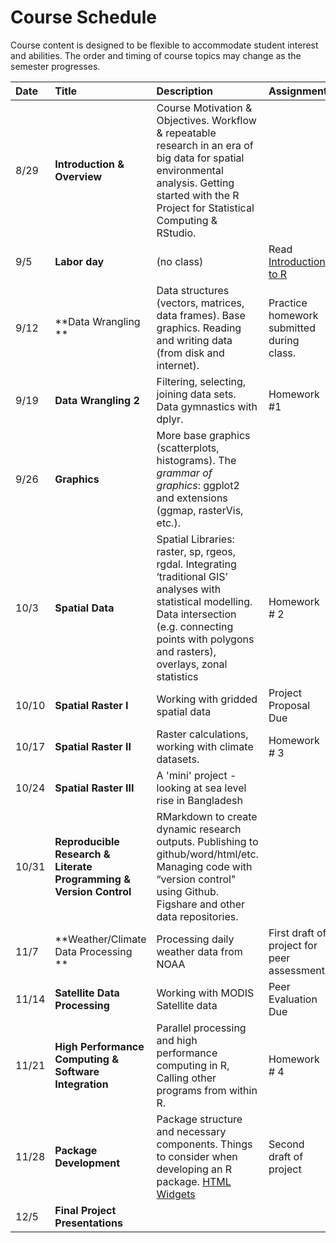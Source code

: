# Course Schedule

Course content is designed to be flexible to accommodate student interest and abilities.  The order and timing of course topics may change as the semester progresses.  

| Date    |  Title   | Description |  Assignment |
|:--|:--|:----------------------------------------|:------------|
| 8/29    | **Introduction & Overview** | Course Motivation & Objectives. Workflow & repeatable research in an era of big data for spatial environmental analysis. Getting started with the R Project for Statistical Computing & RStudio.|   |
| 9/5 | **Labor day** | (no class)   | Read [Introduction to R](https://cran.r-project.org/doc/contrib/Torfs+Brauer-Short-R-Intro.pdf) |
| 9/12 | **Data Wrangling ** | Data structures (vectors, matrices, data frames). Base graphics. Reading and writing data (from disk and internet). |  Practice homework submitted during class. |
| 9/19 | **Data Wrangling 2** | Filtering, selecting, joining data sets. Data gymnastics with dplyr. |  Homework #1  |
| 9/26 | **Graphics** | More base graphics (scatterplots, histograms).  The _grammar of graphics_: ggplot2 and extensions (ggmap, rasterVis, etc.). |  |
| 10/3 | **Spatial Data** | Spatial Libraries: raster, sp, rgeos, rgdal. Integrating ‘traditional GIS’ analyses with statistical modelling.  Data intersection (e.g. connecting points with polygons and rasters), overlays, zonal statistics | Homework # 2 |
| 10/10 | **Spatial Raster I** | Working with gridded spatial data | Project Proposal Due |
| 10/17 | **Spatial Raster II** | Raster calculations, working with climate datasets.  | Homework # 3    |
| 10/24 | **Spatial Raster III** | A 'mini' project - looking at sea level rise in Bangladesh | |
| 10/31 | **Reproducible Research & Literate Programming & Version Control** | RMarkdown to create dynamic research outputs.  Publishing to github/word/html/etc. Managing code with “version control" using Github. Figshare and other data repositories. |  |
| 11/7 | **Weather/Climate Data Processing ** | Processing daily weather data from NOAA  |  First draft of project for peer assessment   |
| 11/14 | **Satellite Data Processing** | Working with MODIS Satellite data | Peer Evaluation Due |
| 11/21 | **High Performance Computing & Software Integration** | Parallel processing and high performance computing in R, Calling other programs from within R. | Homework # 4 |
| 11/28 |  **Package Development** |  Package structure and necessary components.  Things to consider when developing an R package. [HTML Widgets](http://www.htmlwidgets.org) | Second draft of project |
| 12/5 | **Final Project Presentations** | | |
